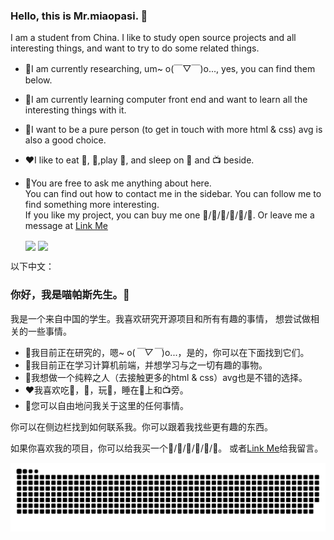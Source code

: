 
### Hello, this is Mr.miaopasi. 👋 <br>
I am a student from China. I like to study open source projects and all interesting things, and want to try to do some related things.<br>

* 🔭I am currently researching, um~ o(￣▽￣)o..., yes, you can find them below.<br>
* 🌱I am currently learning computer front end and want to learn all the interesting things with it.<br>
* 🤔I want to be a pure person (to get in touch with more html & css) avg is also a good choice.<br>
* ❤️I like to eat 🍉, 🐓,play 🏓, and sleep on 🛌 and 📺 beside.<br>
* 💬You are free to ask me anything about here.<br>
You can find out how to contact me in the sidebar. You can follow me to find something more interesting.<br>
If you like my project, you can buy me one 🍉/🍔/🍟/🍦/🥤/🍰. Or leave me a message at <a href="https://miaopasixx.github.io/">Link Me</a><br>

  <img align="center" src="https://github-readme-stats.vercel.app/api/top-langs/?username=miaopasixx&exclude_repo=github-readme-stats,miaopasixx.github.io" />
  <img align="center" src="https://github-readme-stats.vercel.app/api?username=miaopasixx" /> <br>
  
以下中文：

### 你好，我是喵帕斯先生。👋<br>

我是一个来自中国的学生。我喜欢研究开源项目和所有有趣的事情， 想尝试做相关的一些事情。<br>

* 🔭我目前正在研究的，嗯~ o(*￣▽￣*)o...，是的，你可以在下面找到它们。<br>
* 🌱我目前正在学习计算机前端，并想学习与之一切有趣的事物。<br>
* 🤔我想做一个纯粹之人（去接触更多的html & css）avg也是不错的选择。<br>
* ❤️我喜欢吃🍉，🐓，玩🏓，睡在🛌上和📺旁。<br>
* 💬您可以自由地问我关于这里的任何事情。<br>

你可以在侧边栏找到如何联系我。你可以跟着我找些更有趣的东西。<br>

如果你喜欢我的项目，你可以给我买一个🍉/🍔/🍟/🍦/🥤/🍰。 或者<a href="https://miaopasixx.github.io/">Link Me</a>给我留言。 <br>

<picture>
  <source media="(prefers-color-scheme: dark)" srcset="https://raw.githubusercontent.com/miaopasixx/miaopasixx/output/github-contribution-grid-snake-dark.svg">
  <source media="(prefers-color-scheme: light)" srcset="https://raw.githubusercontent.com/miaopasixx/miaopasixx/output/github-contribution-grid-snake.svg">
  <img alt="github contribution grid snake animation" src="https://raw.githubusercontent.com/miaopasixx/miaopasixx/output/github-contribution-grid-snake.svg">
</picture>

